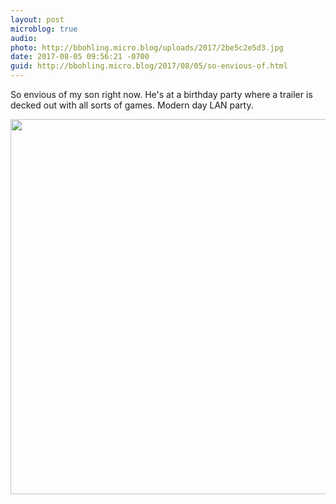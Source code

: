 ```yaml
---
layout: post
microblog: true
audio: 
photo: http://bbohling.micro.blog/uploads/2017/2be5c2e5d3.jpg
date: 2017-08-05 09:56:21 -0700
guid: http://bbohling.micro.blog/2017/08/05/so-envious-of.html
---
```

So envious of my son right now. He's at a birthday party where a trailer is decked out with all sorts of games. Modern day LAN party.

<img src="http://bbohling.micro.blog/uploads/2017/2be5c2e5d3.jpg" width="600" height="600" style="height: auto" />
